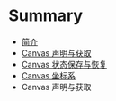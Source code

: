 # Summary

* [简介](README.md)
* [Canvas 声明与获取](chapter1.md)
* [Canvas 状态保存与恢复](canvas_zhuang_tai_bao_cun_yu_hui_fu.md)
* [Canvas 坐标系](canvas_zuo_biao_xi.md)
* Canvas 声明与获取

